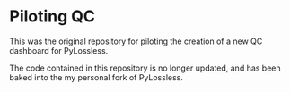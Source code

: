 # Piloting QC

This was the original repository for piloting the creation of a new QC dashboard for PyLossless.

The code contained in this repository is no longer updated, and has been baked into the my personal fork of PyLossless.

